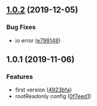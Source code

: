## [1.0.2](https://github.com/somewind/express-web-file-store/compare/v1.0.1...v1.0.2) (2019-12-05)


### Bug Fixes

* io error ([e798148](https://github.com/somewind/express-web-file-store/commit/e798148))



## 1.0.1 (2019-11-06)


### Features

* first version ([4923bfa](https://github.com/somewind/express-web-file-store/commit/4923bfa))
* rootReadonly config ([0f7eed1](https://github.com/somewind/express-web-file-store/commit/0f7eed1))



